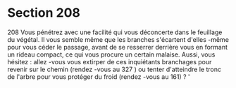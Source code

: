 # Section 208

208
Vous pénétrez avec une facilité qui vous déconcerte dans le
feuillage du végétal. Il vous semble même que les branches
s'écartent d'elles -même pour vous  céder le passage, avant de se
resserrer derrière vous en formant un rideau compact, ce qui
vous procure un certain malaise. Aussi, vous hésitez : allez -vous
vous extirper de ces inquiétants branchages pour revenir sur le
chemin (rendez -vous au 327 ) ou tenter d'atteindre le tronc de
l'arbre pour vous protéger du froid (rendez -vous au 161) ? '